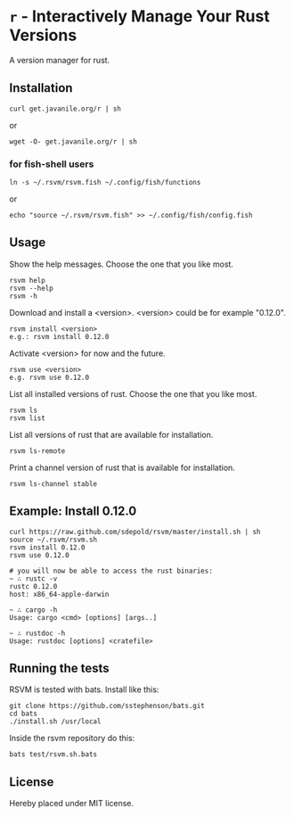 # `r` - Interactively Manage Your Rust Versions

A version manager for rust.

## Installation

```console
curl get.javanile.org/r | sh
```

or

```console
wget -O- get.javanile.org/r | sh
```

### for fish-shell users

```console
ln -s ~/.rsvm/rsvm.fish ~/.config/fish/functions
```

or

```console
echo "source ~/.rsvm/rsvm.fish" >> ~/.config/fish/config.fish
```

## Usage

Show the help messages. Choose the one that you like most.

```console
rsvm help
rsvm --help
rsvm -h
```

Download and install a &lt;version&gt;. &lt;version&gt; could be for example "0.12.0".

```console
rsvm install <version>
e.g.: rsvm install 0.12.0
```

Activate &lt;version&gt; for now and the future.

```console
rsvm use <version>
e.g. rsvm use 0.12.0
```

List all installed versions of rust. Choose the one that you like most.

```console
rsvm ls
rsvm list
```

List all versions of rust that are available for installation.

```console
rsvm ls-remote
```

Print a channel version of rust that is available for installation.

```console
rsvm ls-channel stable
```

## Example: Install 0.12.0

```console
curl https://raw.github.com/sdepold/rsvm/master/install.sh | sh
source ~/.rsvm/rsvm.sh
rsvm install 0.12.0
rsvm use 0.12.0

# you will now be able to access the rust binaries:
~ ∴ rustc -v
rustc 0.12.0
host: x86_64-apple-darwin

~ ∴ cargo -h
Usage: cargo <cmd> [options] [args..]

~ ∴ rustdoc -h
Usage: rustdoc [options] <cratefile>
```

## Running the tests

RSVM is tested with bats. Install like this:

```console
git clone https://github.com/sstephenson/bats.git
cd bats
./install.sh /usr/local
```

Inside the rsvm repository do this:

```console
bats test/rsvm.sh.bats
```

## License

Hereby placed under MIT license.

